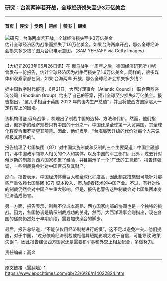 ### 研究：台海两岸若开战，全球经济损失至少3万亿美金

---

#### [首页](../../../..?n14022824) &nbsp;|&nbsp; [评论](../../../../../epoch-comment?n14022824) &nbsp;|&nbsp; [专题](../../../../../epoch-special?n14022824) &nbsp;|&nbsp; [禁闻](../../../../../epoch-news?n14022824) &nbsp;|&nbsp; [禁书](../../../../../books?n14022824) &nbsp;|&nbsp; [翻墙](https://github.com/gfw-breaker/nogfw/blob/master/README.md?n14022824)


<div><img alt="研究：台海两岸若开战，全球经济损失至少3万亿美金" class="attachment-djy_600_400 size-djy_600_400 wp-post-image" src="https://i.epochtimes.com/assets/uploads/2023/06/id14022840-612897-.jpeg"/>
<div class="caption">
 估计全球经济因为战争而损失了1.6万亿美金。如果台海两岸开战，那么全球经济会损失多少钱？图为台积电示意图。（SAM YEH/AFP via Getty Images）
</div></div><hr/><div class="post_content" id="artbody" itemprop="articleBody">
 <!-- article content begin -->
 <p>
  【大纪元2023年06月26日讯】在
  <ok href="https://www.epochtimes.com/gb/tag/%E4%BF%84%E4%B9%8C%E6%88%98%E4%BA%89.html">
   俄乌战争
  </ok>
  一周年之后，德国经济研究所 (IW) 曾发布一份报告，估计全球经济因为战争而损失了1.6万亿美金。同样的，很多媒体和观察家都在问，如果
  <ok href="https://www.epochtimes.com/gb/tag/%E5%8F%B0%E6%B5%B7%E4%B8%A4%E5%B2%B8.html">
   台海两岸
  </ok>
  开战，那么全球经济会损失多少钱？
 </p>
 <p>
  据中国数字时代报道，6月21日，大西洋理事会（Atlantic Council） 联合荣鼎咨询公司（Rhodium Group）给出了自己的答案，预计全球至少损失3万亿美金。报告指出，“这几乎相当于英国 2022 年的国内生产总值”，并且将使西方国家陷入一定程度上的困境。
 </p>
 <p>
  该机构借鉴
  <ok href="https://www.epochtimes.com/gb/tag/%E4%BF%84%E4%B9%8C%E6%88%98%E4%BA%89.html">
   俄乌战争
  </ok>
  ，梳理出了制裁中国的选择、方法和代价。然而，他们指出，俄罗斯的经济规模只有中国的十分之一。中国还是全球第一大贸易国，其全球化程度令俄罗斯望其项背。因此，他们表示，“台海局势升级的代价对每个人来说都极其高昂的”。
 </p>
 <p>
  报告梳理了七国集团（G7）对中国实施制裁和反制的三个主要渠道：中国金融部门，与中国政军领导人相关的个人和实体，以及中国的军工部门。此外，过去针对俄罗斯的制裁为西方国家积累了经验，并且揭示了一个“广泛的工具箱”。报告还强调，一些制裁将会针对中国官员及其财产。
 </p>
 <p>
  然而，报告表示，中国经济体量巨大和全球化程度高，因此制裁措施很可能针对那些严重依赖七国集团 (G7) 资本投入、市场或者技术的中国产业。不过，有针对性的制裁仍然会对中国产生重大影响。但是，报告也警告这种制裁会对七国集团本身经济造成伤害。
 </p>
 <p>
  另一方面，报告表示，制裁不仅成本高昂，西方国家内部的协调也是一个独特的挑战。因为，各国协调是确保制裁成功的关键，然而，大西洋理事会则指出，现在各国的磋商仍然处于早期阶段，需要加快磨合的脚步。
 </p>
 <p>
  最后，报告总结道，“不能仅仅用经济制裁进行威慑”，这不足以避免冲突。他们提醒，对于中国，“过分依赖经济制裁或相信其短期影响太过于自信，可能导致
  <ok href="https://www.epochtimes.com/gb/tag/%E6%94%BF%E7%AD%96%E5%A4%B1%E8%AF%AF.html">
   政策失误
  </ok>
  ”，因此报告建议西方国家还是需要在军事和外交上相互配合，多做努力。
 </p>
 <p>
  责任编辑：高义
 </p>
 <!-- article content end -->
 <div id="below_article_ad">
 </div>
</div>


---

原文链接（需翻墙）：https://www.epochtimes.com/gb/23/6/26/n14022824.htm